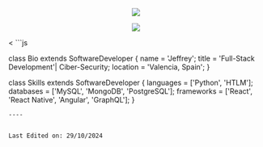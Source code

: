                 



<p align="center">
  <img src="https://github.com/thompsonemerson/thompsonemerson/raw/master/cover-thompson.png" />
</p>
<figure>
  
  <p align="center"> 
<img src="https://stock.adobe.com/
https://as2.ftcdn.net/v2/jpg/00/69/83/17/1000_F_69831748_x0ahG2Ewz1uLFZzTxjV79faRnXWJrARf.jpg">
  </p>
</figure>
  <
```js


class Bio extends SoftwareDeveloper {
  name     = 'Jeffrey';
  title    = 'Full-Stack Development'| Ciber-Security;
  location = 'Valencia, Spain';
}

class Skills extends SoftwareDeveloper {
  languages  = ['Python', 'HTLM'];
  databases  = ['MySQL', 'MongoDB', 'PostgreSQL'];
  frameworks = ['React', 'React Native', 'Angular', 'GraphQL'];
}
```
----


Last Edited on: 29/10/2024
